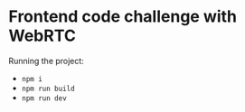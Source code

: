 # Frontend code challenge with WebRTC

Running the project:
- ``npm i``
- ``npm run build``
- ``npm run dev``

